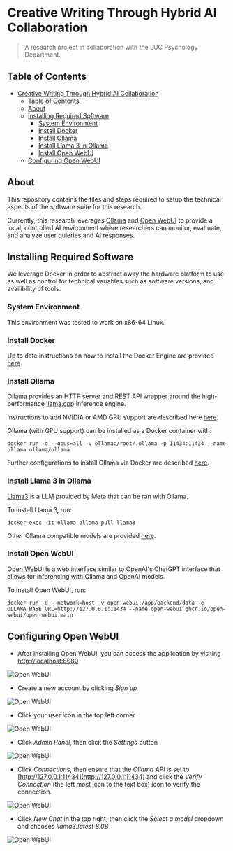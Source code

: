 # Creative Writing Through Hybrid AI Collaboration

> A research project in collaboration with the LUC Psychology Department.

## Table of Contents

- [Creative Writing Through Hybrid AI Collaboration](#creative-writing-through-hybrid-ai-collaboration)
  - [Table of Contents](#table-of-contents)
  - [About](#about)
  - [Installing Required Software](#installing-required-software)
    - [System Environment](#system-environment)
    - [Install Docker](#install-docker)
    - [Install Ollama](#install-ollama)
    - [Install Llama 3 in Ollama](#install-llama-3-in-ollama)
    - [Install Open WebUI](#install-open-webui)
  - [Configuring Open WebUI](#configuring-open-webui)

## About

This repository contains the files and steps required to setup the technical
aspects of the software suite for this research.

Currently, this research leverages [Ollama](https://github.com/ollama/ollama)
and [Open WebUI](https://github.com/open-webui/open-webui) to provide a local,
controlled AI environment where researchers can monitor, evaltuate, and analyze
user quieries and AI responses.

## Installing Required Software

We leverage Docker in order to abstract away the hardware platform to use as
well as control for technical variables such as software versions, and
availibility of tools.

### System Environment

This environment was tested to work on x86-64 Linux.

### Install Docker

Up to date instructions on how to install the Docker Engine are provided
[here](https://docs.docker.com/engine/install/).

### Install Ollama

Ollama provides an HTTP server and REST API wrapper around the high-performance
[llama.cpp](https://github.com/ggerganov/llama.cpp) inference engine.

Instructions to add NVIDIA or AMD GPU support are described here
[here](https://hub.docker.com/r/ollama/ollama).

Ollama (with GPU support) can be installed as a Docker container with:

```shell
docker run -d --gpus=all -v ollama:/root/.ollama -p 11434:11434 --name ollama ollama/ollama
```

Further configurations to install Ollama via Docker are described
[here](https://hub.docker.com/r/ollama/ollama).

### Install Llama 3 in Ollama

[Llama3](https://llama.meta.com/llama3/) is a LLM provided by Meta that can be
ran with Ollama.

To install Llama 3, run:

```shell
docker exec -it ollama ollama pull llama3
```

Other Ollama compatible models are provided [here](https://ollama.com/library).

### Install Open WebUI

[Open WebUI](https://github.com/open-webui/open-webui) is a web interface
similar to OpenAI's ChatGPT interface that allows for inferencing with Ollama
and OpenAI models.

To install Open WebUI, run:

```shell
docker run -d --network=host -v open-webui:/app/backend/data -e OLLAMA_BASE_URL=http://127.0.0.1:11434 --name open-webui ghcr.io/open-webui/open-webui:main
```

## Configuring Open WebUI

- After installing Open WebUI, you can access the application by visiting
  [http://localhost:8080](http://localhost:8080)

![Open WebUI](img/openWebUI_0.png)

- Create a new account by clicking *Sign up*

![Open WebUI](img/openWebUI_1.png)

- Click your user icon in the top left corner

![Open WebUI](img/openWebUI_2.png)

- Click *Admin Panel*, then click the *Settings* button

![Open WebUI](img/openWebUI_3.png)

- Click *Connections*, then ensure that the *Ollama API* is set to
  [http://127.0.0.1:11434](http://127.0.0.1:11434) and click the *Verify
  Connection* (the left most icon to the text box) icon to verify the
  connection.

![Open WebUI](img/openWebUI_4.png)

- Click *New Chat* in the top right, then click the *Select a model* dropdown
  and chooses *llama3:latest 8.0B*

![Open WebUI](img/openWebUI_5.png)
